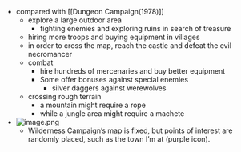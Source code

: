 - compared with [[Dungeon Campaign(1978)]]
	- explore a large outdoor area
		- fighting enemies and exploring ruins in search of treasure
	- hiring more troops and buying equipment in villages
	- in order to cross the map, reach the castle and defeat the evil necromancer
	- combat
		- hire hundreds of mercenaries and buy better equipment
		- Some offer bonuses against special enemies
			- silver daggers against werewolves
	- crossing rough terrain
		- a mountain might require a rope
		- while a jungle area might require a machete
- ![image.png](https://997523841-1323914366.cos.ap-shanghai.myqcloud.com/ObsidianPic202403181513144.png)
	- Wilderness Campaign’s map is fixed, but points of interest are randomly placed, such as the town I’m at (purple icon).